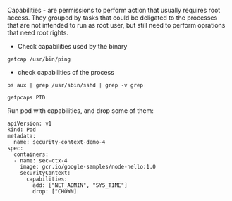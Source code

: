 Capabilities - are permissions to perform action that usually requires root access. 
They grouped by tasks that could be deligated to the processes that are not intended to run as root user, but still need to perform oprations that need root rights. 

- Check capabilities used by the binary
```
getcap /usr/bin/ping
```
- check capabilities of the process
```
ps aux | grep /usr/sbin/sshd | grep -v grep

getpcaps PID
```

Run pod with capabilities, and drop some of them:
```
apiVersion: v1
kind: Pod
metadata:
  name: security-context-demo-4
spec:
  containers:
  - name: sec-ctx-4
    image: gcr.io/google-samples/node-hello:1.0
    securityContext:
      capabilities:
        add: ["NET_ADMIN", "SYS_TIME"]
        drop: ["CHOWN]
```

